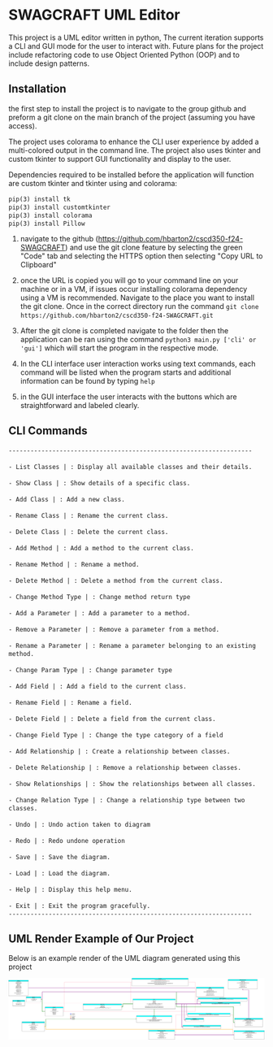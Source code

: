 # SWAGCRAFT UML Editor 
This project is a UML editor written in python, The current iteration supports a CLI and GUI mode for the user to interact with. Future plans for the project include refactoring code to use Object Oriented Python (OOP) and to include design patterns.

## Installation
the first step to install the project is to navigate to the group github and preform a git clone on the main branch of the project (assuming you have access).
  
The project uses colorama to enhance the CLI user experience by added a multi-colored output in the command line. The project also uses tkinter and custom tkinter to support GUI functionality and display to the user. 

Dependencies required to be installed before the application will function are custom tkinter and tkinter using and colorama:
```
pip(3) install tk
pip(3) install customtkinter 
pip(3) install colorama
pip(3) install Pillow
```

1) navigate to the github (https://github.com/hbarton2/cscd350-f24-SWAGCRAFT) and use the git clone feature by selecting the green "Code" tab and selecting the HTTPS option then selecting "Copy URL to Clipboard"

2) once the URL is copied you will go to your command line on your machine or in a VM, if issues occur installing colorama dependency using a VM is recommended. Navigate to the place you want to install the git clone. Once in the correct directory run the command `git clone https://github.com/hbarton2/cscd350-f24-SWAGCRAFT.git`
3) After the git clone is completed navigate to the folder then the application can be ran using the command `python3 main.py ['cli' or 'gui']` which will start the program in the respective mode.
4) In the CLI interface  user interaction works using text commands, each command will be listed when the program starts and additional information can be found by typing `help`
5) in the GUI interface the user interacts with the buttons which are straightforward and labeled clearly.
## CLI Commands
```
-------------------------------------------------------------------

- List Classes | : Display all available classes and their details.

- Show Class | : Show details of a specific class.

- Add Class | : Add a new class.

- Rename Class | : Rename the current class.

- Delete Class | : Delete the current class.

- Add Method | : Add a method to the current class.

- Rename Method | : Rename a method.

- Delete Method | : Delete a method from the current class.

- Change Method Type | : Change method return type

- Add a Parameter | : Add a parameter to a method.

- Remove a Parameter | : Remove a parameter from a method.

- Rename a Parameter | : Rename a parameter belonging to an existing method.

- Change Param Type | : Change parameter type

- Add Field | : Add a field to the current class.

- Rename Field | : Rename a field.

- Delete Field | : Delete a field from the current class.

- Change Field Type | : Change the type category of a field

- Add Relationship | : Create a relationship between classes.

- Delete Relationship | : Remove a relationship between classes.

- Show Relationships | : Show the relationships between all classes.

- Change Relation Type | : Change a relationship type between two classes.

- Undo | : Undo action taken to diagram

- Redo | : Redo undone operation

- Save | : Save the diagram.

- Load | : Load the diagram.

- Help | : Display this help menu.

- Exit | : Exit the program gracefully.
-------------------------------------------------------------------
```

## UML Render Example of Our Project

Below is an example render of the UML diagram generated using this project

![Example UML Diagram](UMLception_the_diagram_of_madness.png)
